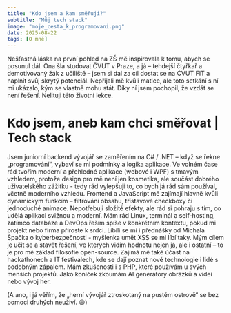 ```yaml
---
title: "Kdo jsem a kam směřuji?"
subtitle: "Můj tech stack"
image: "moje_cesta_k_programovani.png"
date: 2025-08-22
tags: [O mně]
---
```


Nešťastná láska na první pohled na ZŠ mě inspirovala k tomu, abych se posunul dál. Ona šla studovat ČVUT v Praze, a já – tehdejší čtyřkař a demotivovaný žák z učiliště – jsem si dal za cíl dostat se na ČVUT FIT a naplnit svůj skrytý potenciál. Nepřijali mě kvůli matice, ale toto setkání s ní mi ukázalo, kým se vlastně mohu stát. Díky ní jsem pochopil, že vzdát se není řešení. Nelituji této životní lekce.

 # Kdo jsem, aneb kam chci směřovat | Tech stack
  Jsem juniorní backend vývojář se zaměřením na C# / .NET – když se řekne „programování“, vybaví se mi podmínky a logika aplikace. Ve volném čase rád tvořím moderní a přehledné aplikace (webové i WPF) s tmavým vzhledem, protože design pro mě není jen kosmetika, ale součást dobrého uživatelského zážitku - tedy rád vylepšuji to, co bych já rád sám používal, včetně moderního vzhledu. Frontend a JavaScript mě zajímají hlavně kvůli dynamickým funkcím – filtrování obsahu, třístavové checkboxy či jednoduché animace. Nepotřebuji složité efekty, ale rád si pohraju s tím, co udělá aplikaci svižnou a moderní. Mám rád Linux, terminál a self-hosting, zatímco databáze a DevOps řeším spíše v konkrétním kontextu, pokud mi projekt nebo firma přiroste k srdci. Líbili se mi i přednášky od Michala Špačka o kyberbezpečnosti - myšlenka umět XSS se mi líbí taky. Mým cílem je učit se a stavět řešení, ve kterých vidím hodnotu nejen já, ale i ostatní – to je pro mě základ filosofie open-source. Zajímá mě také účast na hackathonech a IT festivalech, kde se dají poznat nové technologie i lidé s podobným zápalem. Mám zkušenosti i s PHP, které používám u svých menších projektů. Jako koníček zkoumám AI generátory obrázků a videí nebo vývoj her. 
  
  (A ano, i já věřím, že „herní vývojář ztroskotaný na pustém ostrově“ se bez pomoci druhých neuživí. 😄)